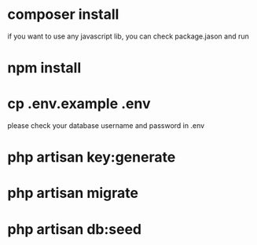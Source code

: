 # composer install
if you want to use any javascript lib, you can check package.jason and run        
# npm install          
                
# cp .env.example .env     
please check your database username and password in .env    
# php artisan key:generate    
# php artisan migrate     
# php artisan db:seed     
